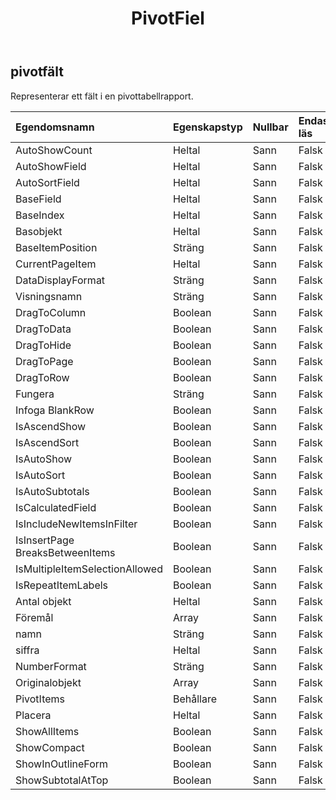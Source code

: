 ﻿---
title: PivotFiel
second_title: Aspose.Cells Cloud Documen
type: docs
url: /sv/specification/model/pivotfield/
description: "Aspose.Cells Molnmodellspecifikation: PivotField. Hantera enkelt Excel och andra kalkylarksdokument med funktioner som att öppna, generera, redigera, dela, slå samman, jämföra och konvertera"
kwords: Excel, Office, Kalkylblad, Cloud REST API, PivotField
weight: 50
---
## **pivotfält**

 Representerar ett fält i en pivottabellrapport.

| Egendomsnamn| Egenskapstyp| Nullbar| Endast läs| Standardvärde| Beskrivning|
|:- |:- |:- |:- |:- |:- |
| AutoShowCount| Heltal| Sann| Falsk|||
| AutoShowField| Heltal| Sann| Falsk|||
| AutoSortField| Heltal| Sann| Falsk|||
| BaseField| Heltal| Sann| Falsk|||
| BaseIndex| Heltal| Sann| Falsk|||
| Basobjekt| Heltal| Sann| Falsk|||
| BaseItemPosition| Sträng| Sann| Falsk|||
| CurrentPageItem| Heltal| Sann| Falsk|||
|DataDisplayFormat| Sträng| Sann| Falsk|||
| Visningsnamn| Sträng| Sann| Falsk|||
| DragToColumn| Boolean| Sann| Falsk|||
| DragToData| Boolean| Sann| Falsk|||
| DragToHide| Boolean| Sann| Falsk|||
| DragToPage| Boolean| Sann| Falsk|||
| DragToRow| Boolean| Sann| Falsk|||
| Fungera| Sträng| Sann| Falsk|||
| Infoga BlankRow| Boolean| Sann| Falsk|||
| IsAscendShow| Boolean| Sann| Falsk|||
| IsAscendSort| Boolean| Sann| Falsk|||
| IsAutoShow| Boolean| Sann| Falsk|||
| IsAutoSort| Boolean| Sann| Falsk|||
| IsAutoSubtotals| Boolean| Sann| Falsk|||
| IsCalculatedField| Boolean| Sann| Falsk|||
| IsIncludeNewItemsInFilter| Boolean| Sann| Falsk|||
| IsInsertPage BreaksBetweenItems| Boolean| Sann| Falsk|||
| IsMultipleItemSelectionAllowed| Boolean| Sann| Falsk|||
| IsRepeatItemLabels| Boolean| Sann| Falsk|||
| Antal objekt| Heltal| Sann| Falsk|||
| Föremål|Array<String> | Sann| Falsk|||
| namn| Sträng| Sann| Falsk|||
| siffra| Heltal| Sann| Falsk|||
| NumberFormat| Sträng| Sann| Falsk|||
| Originalobjekt|Array<String> | Sann| Falsk|||
| PivotItems| Behållare| Sann| Falsk|||
| Placera| Heltal| Sann| Falsk|||
| ShowAllItems| Boolean| Sann| Falsk|||
| ShowCompact| Boolean| Sann| Falsk|||
| ShowInOutlineForm| Boolean| Sann| Falsk|||
| ShowSubtotalAtTop| Boolean| Sann| Falsk|||


